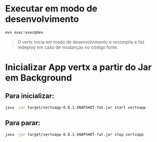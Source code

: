 

# Executar em modo de desenvolvimento

```bash
mvn exec:exec@dev
```

> O vertx inicia em modo de desenvolvimento e recompila e faz redeploy em caso de mudanças no código fonte.


# Inicializar App vertx a partir do Jar em Background

Para inicializar:
---------------

```bash
java -jar target/vertxapp-0.0.1-SNAPSHOT-fat.jar start vertxapp
``` 

Para parar:
---------------

```bash
java -jar target/vertxapp-0.0.1-SNAPSHOT-fat.jar stop vertxapp
```



